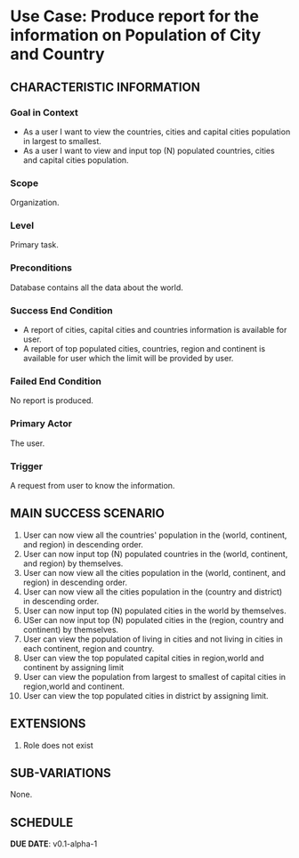 # Use Case: Produce report for the information on Population of City and Country

## CHARACTERISTIC INFORMATION 

### Goal in Context

- As a user I want to view the countries, cities and capital cities population in largest to smallest.
- As a user I want to view and input top (N) populated countries, cities and capital cities population.
### Scope

Organization.

### 

### Level

Primary task.

### 

### Preconditions

Database contains all the data about the world.

### 

### Success End Condition

- A report of cities, capital cities and countries information is available for user.
- A report of top populated cities, countries, region and continent is available for user which the limit will be provided by user.
### 

### Failed End Condition

No report is produced.

### 

### Primary Actor

The user.

### 

### Trigger

A request from user to know the information.

## 

## MAIN SUCCESS SCENARIO

1. User can now view  all the countries' population in the (world, continent, and region) in descending order.
2. User can now input top (N) populated countries in the (world, continent, and region) by themselves.
3. User can now view all the cities population in the (world, continent, and region) in descending order.
4. User can now view all the cities population in the (country and district) in descending order.
5. User can now input top (N) populated cities in the world by themselves.
6. USer can now input top (N) populated cities in the (region, country and continent) by themselves.
7. User can view the population of living in cities and not living in cities in each continent, region and country.
8. User can view the top populated capital cities in region,world and continent by assigning limit
9. User can view the population from largest to smallest of capital cities in region,world and continent.
10. User can view the top populated cities in district by assigning limit.

## 

## EXTENSIONS

1. Role does not exist

## SUB-VARIATIONS

None.

## 

## SCHEDULE

**DUE DATE**:  v0.1-alpha-1